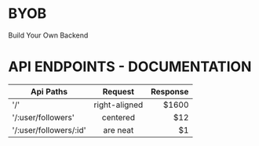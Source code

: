 # BYOB
Build Your Own Backend 


# API ENDPOINTS - DOCUMENTATION

| Api Paths             | Request       | Response  |
| --------------------  |:-------------:| -----:|
| '/'                   | right-aligned | $1600 |
| '/:user/followers'    | centered      |   $12 |
| '/:user/followers/:id'| are neat      |    $1 |

